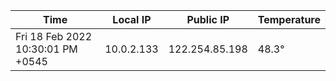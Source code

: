 | Time     | Local IP | Public IP | Temperature |
| ----------- | ----------- | ----------- | ----------- |
| Fri 18 Feb 2022 10:30:01 PM +0545      | 10.0.2.133     | 122.254.85.198  | 48.3° |
